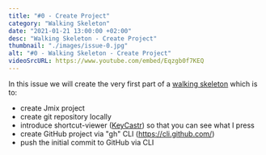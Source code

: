 ```yaml
---
title: "#0 - Create Project"
category: "Walking Skeleton"
date: "2021-01-21 13:00:00 +02:00"
desc: "Walking Skeleton - Create Project"
thumbnail: "./images/issue-0.jpg"
alt: "#0 - Walking Skeleton - Create Project"
videoSrcURL: https://www.youtube.com/embed/Eqzgb0f7KEQ
---
```


In this issue we will create the very first part of a [walking skeleton](https://wiki.c2.com/?WalkingSkeleton) which is to:

* create Jmix project
* create git repository locally
* introduce shortcut-viewer ([KeyCastr](https://github.com/keycastr/keycastr)) so that you can see what I press
* create GitHub project via "gh" CLI (https://cli.github.com/)
* push the initial commit to GitHub via CLI